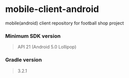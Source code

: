 # mobile-client-android
mobile(android) client repository for football shop project

### Minimum SDK version
> API 21 (Android 5.0 Lollipop)

### Gradle version
> 3.2.1
